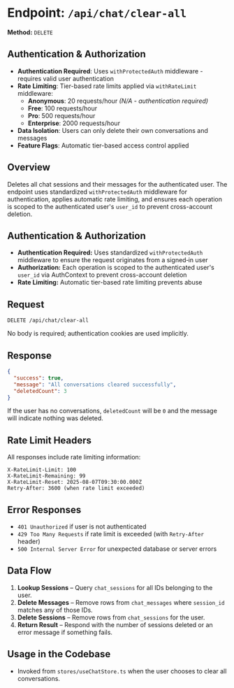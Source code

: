 # Endpoint: `/api/chat/clear-all`

**Method:** `DELETE`

## Authentication & Authorization

- **Authentication Required**: Uses `withProtectedAuth` middleware - requires valid user authentication
- **Rate Limiting**: Tier-based rate limits applied via `withRateLimit` middleware:
  - **Anonymous**: 20 requests/hour _(N/A - authentication required)_
  - **Free**: 100 requests/hour
  - **Pro**: 500 requests/hour
  - **Enterprise**: 2000 requests/hour
- **Data Isolation**: Users can only delete their own conversations and messages
- **Feature Flags**: Automatic tier-based access control applied

## Overview

Deletes all chat sessions and their messages for the authenticated user. The endpoint uses standardized `withProtectedAuth` middleware for authentication, applies automatic rate limiting, and ensures each operation is scoped to the authenticated user's `user_id` to prevent cross-account deletion.

## Authentication & Authorization

- **Authentication Required:** Uses standardized `withProtectedAuth` middleware to ensure the request originates from a signed‑in user
- **Authorization:** Each operation is scoped to the authenticated user's `user_id` via AuthContext to prevent cross-account deletion
- **Rate Limiting:** Automatic tier-based rate limiting prevents abuse

## Request

```http
DELETE /api/chat/clear-all
```

No body is required; authentication cookies are used implicitly.

## Response

```json
{
  "success": true,
  "message": "All conversations cleared successfully",
  "deletedCount": 3
}
```

If the user has no conversations, `deletedCount` will be `0` and the message will indicate nothing was deleted.

## Rate Limit Headers

All responses include rate limiting information:

```
X-RateLimit-Limit: 100
X-RateLimit-Remaining: 99
X-RateLimit-Reset: 2025-08-07T09:30:00.000Z
Retry-After: 3600 (when rate limit exceeded)
```

## Error Responses

- `401 Unauthorized` if user is not authenticated
- `429 Too Many Requests` if rate limit is exceeded (with `Retry-After` header)
- `500 Internal Server Error` for unexpected database or server errors

## Data Flow

1. **Lookup Sessions** – Query `chat_sessions` for all IDs belonging to the user.
2. **Delete Messages** – Remove rows from `chat_messages` where `session_id` matches any of those IDs.
3. **Delete Sessions** – Remove rows from `chat_sessions` for the user.
4. **Return Result** – Respond with the number of sessions deleted or an error message if something fails.

## Usage in the Codebase

- Invoked from `stores/useChatStore.ts` when the user chooses to clear all conversations.
